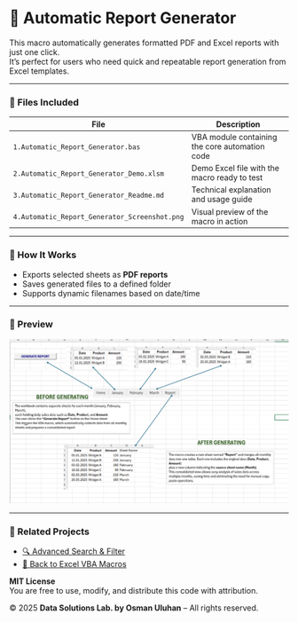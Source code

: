 # 🧾 Automatic Report Generator

This macro automatically generates formatted PDF and Excel reports with just one click.  
It’s perfect for users who need quick and repeatable report generation from Excel templates.

---

### 📂 Files Included
| File | Description |
|------|--------------|
| `1.Automatic_Report_Generator.bas` | VBA module containing the core automation code |
| `2.Automatic_Report_Generator_Demo.xlsm` | Demo Excel file with the macro ready to test |
| `3.Automatic_Report_Generator_Readme.md` | Technical explanation and usage guide |
| `4.Automatic_Report_Generator_Screenshot.png` | Visual preview of the macro in action |

---

### 🚀 How It Works
- Exports selected sheets as **PDF reports**
- Saves generated files to a defined folder
- Supports dynamic filenames based on date/time

---

### 📸 Preview
![Preview](./4.Automatic_Report_Generator_Screenshot.png)

---

### 🔗 Related Projects
- [🔍 Advanced Search & Filter](../Advanced_Search&Filter)
- [📘 Back to Excel VBA Macros](../README.md)

**MIT License**  
You are free to use, modify, and distribute this code with attribution.  

© 2025 **Data Solutions Lab. by Osman Uluhan** – All rights reserved.
